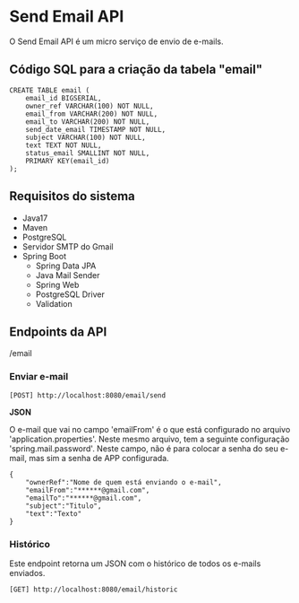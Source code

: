 # Send Email API

<p>O Send Email API é um micro serviço de envio de e-mails.</p>

## Código SQL para a criação da tabela "email"
```
CREATE TABLE email (
    email_id BIGSERIAL,
    owner_ref VARCHAR(100) NOT NULL,
    email_from VARCHAR(200) NOT NULL,
    email_to VARCHAR(200) NOT NULL,
    send_date_email TIMESTAMP NOT NULL,
    subject VARCHAR(100) NOT NULL,
    text TEXT NOT NULL,
    status_email SMALLINT NOT NULL,
    PRIMARY KEY(email_id)
);
```

## Requisitos do sistema
 - Java17
 - Maven
 - PostgreSQL
 - Servidor SMTP do Gmail
 - Spring Boot
    - Spring Data JPA
    - Java Mail Sender 
    - Spring Web
    - PostgreSQL Driver
    - Validation

## Endpoints da API

/email
### Enviar e-mail
```
[POST] http://localhost:8080/email/send
```

**JSON**
<p>O e-mail que vai no campo 'emailFrom' é o que está configurado no arquivo 'application.properties'. Neste mesmo arquivo, tem a seguinte configuração 'spring.mail.password'. Neste campo, não é para colocar a senha do seu e-mail, mas sim a senha de APP configurada.</p>

```
{
	"ownerRef":"Nome de quem está enviando o e-mail",
	"emailFrom":"******@gmail.com",
	"emailTo":"******@gmail.com",
	"subject":"Titulo",
	"text":"Texto"
}
```

### Histórico
<P>Este endpoint retorna um JSON com o histórico de todos os e-mails enviados.</P>

```
[GET] http://localhost:8080/email/historic
```
